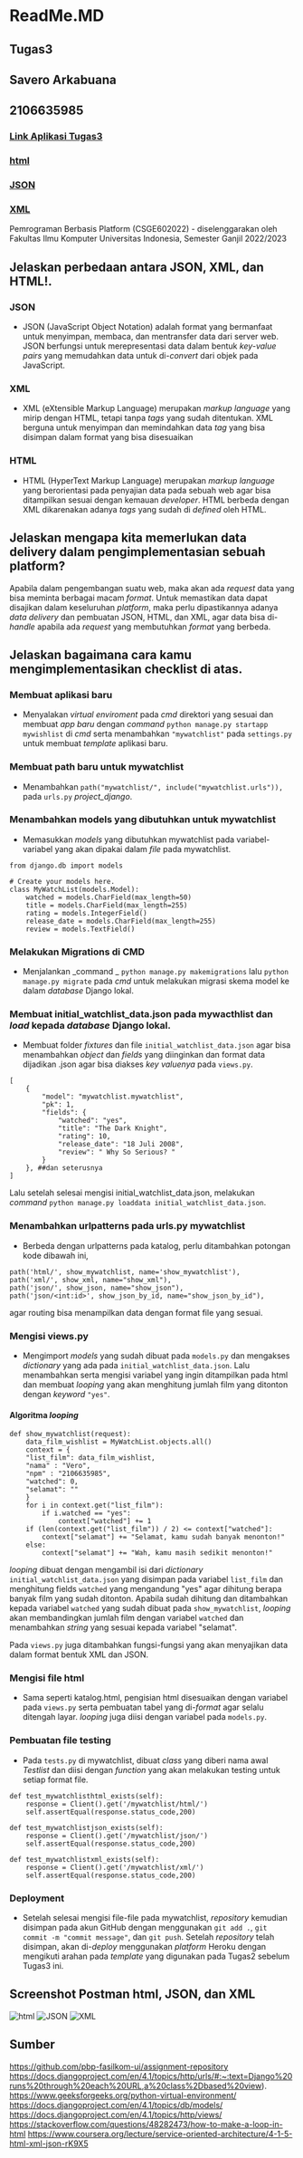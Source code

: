 # ReadMe.MD 
## Tugas3
## Savero Arkabuana
## 2106635985

### [Link Aplikasi Tugas3](https://veroarkabuana.herokuapp.com/mywatchlist/)
### [html](https://veroarkabuana.herokuapp.com/mywatchlist/html/)
### [JSON](https://veroarkabuana.herokuapp.com/mywatchlist/json/)
### [XML](https://veroarkabuana.herokuapp.com/mywatchlist/xml/)

Pemrograman Berbasis Platform (CSGE602022) - diselenggarakan oleh Fakultas Ilmu Komputer Universitas Indonesia, Semester Ganjil 2022/2023

## Jelaskan perbedaan antara JSON, XML, dan HTML!.

### JSON
- JSON (JavaScript Object Notation) adalah format yang bermanfaat untuk menyimpan, membaca, dan mentransfer data dari server web. JSON berfungsi untuk merepresentasi data dalam bentuk _key-value pairs_ yang memudahkan data untuk di-_convert_ dari objek pada JavaScript.

### XML
- XML (eXtensible Markup Language) merupakan _markup language_ yang mirip dengan HTML, tetapi tanpa _tags_ yang sudah ditentukan. XML berguna untuk menyimpan dan memindahkan data _tag_ yang bisa disimpan dalam format yang bisa disesuaikan

### HTML
- HTML (HyperText Markup Language) merupakan _markup language_ yang berorientasi pada penyajian data pada sebuah web agar bisa ditampilkan sesuai dengan kemauan _developer_. HTML berbeda dengan XML dikarenakan adanya _tags_ yang sudah di _defined_ oleh HTML.

## Jelaskan mengapa kita memerlukan data delivery dalam pengimplementasian sebuah platform?

Apabila dalam pengembangan suatu web, maka akan ada _request_ data yang bisa meminta berbagai macam _format_. Untuk memastikan data dapat disajikan dalam keseluruhan _platform_, maka perlu dipastikannya adanya _data delivery_ dan pembuatan JSON, HTML, dan XML, agar data bisa di-_handle_ apabila ada _request_ yang membutuhkan _format_ yang berbeda.


## Jelaskan bagaimana cara kamu mengimplementasikan checklist di atas.


### Membuat aplikasi baru

- Menyalakan _virtual enviroment_ pada _cmd_ direktori yang sesuai dan membuat _app baru_ dengan _command_ ```python manage.py startapp mywishlist``` di _cmd_ serta menambahkan ```"mywatchlist"``` pada ```settings.py``` untuk membuat _template_ aplikasi baru.


### Membuat path baru untuk mywatchlist

- Menambahkan ```path("mywatchlist/", include("mywatchlist.urls")),``` pada ```urls.py``` _project_django_.


### Menambahkan models yang dibutuhkan untuk mywatchlist

- Memasukkan _models_ yang dibutuhkan mywatchlist pada variabel-variabel yang akan dipakai dalam _file_ pada mywatchlist.

```
from django.db import models

# Create your models here.
class MyWatchList(models.Model):
    watched = models.CharField(max_length=50)
    title = models.CharField(max_length=255)
    rating = models.IntegerField()
    release_date = models.CharField(max_length=255)
    review = models.TextField()
```


### Melakukan Migrations di CMD

- Menjalankan _command _ ```python manage.py makemigrations``` lalu ```python manage.py migrate``` pada _cmd_ untuk melakukan migrasi skema model ke dalam _database_ Django lokal.


### Membuat initial_watchlist_data.json pada mywacthlist dan _load_ kepada _database_ Django lokal.

- Membuat folder _fixtures_ dan file ```initial_watchlist_data.json``` agar bisa menambahkan _object_ dan _fields_ yang diinginkan dan format data dijadikan .json agar bisa diakses _key valuenya_ pada ```views.py```.

```
[
    {
        "model": "mywatchlist.mywatchlist",
        "pk": 1,
        "fields": {
            "watched": "yes",
            "title": "The Dark Knight",
            "rating": 10,
            "release_date": "18 Juli 2008",
            "review": " Why So Serious? "
        }
    }, ##dan seterusnya
]
```

Lalu setelah selesai mengisi initial_watchlist_data.json, melakukan _command_ ```python manage.py loaddata initial_watchlist_data.json```.


### Menambahkan urlpatterns pada urls.py mywatchlist

- Berbeda dengan urlpatterns pada katalog, perlu ditambahkan potongan kode dibawah ini,

```
path('html/', show_mywatchlist, name='show_mywatchlist'),
path('xml/', show_xml, name="show_xml"),
path('json/', show_json, name="show_json"),
path('json/<int:id>', show_json_by_id, name="show_json_by_id"),
```

agar routing bisa menampilkan data dengan format file yang sesuai.


### Mengisi views.py

- Mengimport _models_ yang sudah dibuat pada ```models.py``` dan mengakses _dictionary_ yang ada pada ```initial_watchlist_data.json```. Lalu menambahkan serta mengisi variabel yang ingin ditampilkan pada html dan membuat _looping_ yang akan menghitung jumlah film yang ditonton dengan _keyword_ ```"yes"```.

#### Algoritma _looping_

```
def show_mywatchlist(request):
    data_film_wishlist = MyWatchList.objects.all()
    context = {
    "list_film": data_film_wishlist,
    "nama" : "Vero",
    "npm" : "2106635985",
    "watched": 0,
    "selamat": ""
    }
    for i in context.get("list_film"):
        if i.watched == "yes":
            context["watched"] += 1
    if (len(context.get("list_film")) / 2) <= context["watched"]:
        context["selamat"] += "Selamat, kamu sudah banyak menonton!"
    else:
        context["selamat"] += "Wah, kamu masih sedikit menonton!"
```

_looping_ dibuat dengan mengambil isi dari _dictionary_ ```initial_watchlist_data.json``` yang disimpan pada variabel ```list_film``` dan menghitung fields ```watched``` yang mengandung "yes" agar dihitung berapa banyak film yang sudah ditonton. Apabila sudah dihitung dan ditambahkan kepada variabel ```watched``` yang sudah dibuat pada ```show_mywatchlist```, _looping_ akan membandingkan jumlah film dengan variabel ```watched``` dan menambahkan _string_ yang sesuai kepada variabel "selamat".

Pada ```views.py``` juga ditambahkan fungsi-fungsi yang akan menyajikan data dalam format bentuk XML dan JSON.


### Mengisi file html

- Sama seperti katalog.html, pengisian html disesuaikan dengan variabel pada ```views.py``` serta pembuatan tabel yang di-_format_ agar selalu ditengah layar. _looping_ juga diisi dengan variabel pada ```models.py```.


### Pembuatan file testing

- Pada ```tests.py``` di mywatchlist, dibuat _class_ yang diberi nama awal _Testlist_ dan diisi dengan _function_ yang akan melakukan testing untuk setiap format file.

```
def test_mywatchlisthtml_exists(self):
    response = Client().get('/mywatchlist/html/')
    self.assertEqual(response.status_code,200)

def test_mywatchlistjson_exists(self):
    response = Client().get('/mywatchlist/json/')
    self.assertEqual(response.status_code,200)

def test_mywatchlistxml_exists(self):
    response = Client().get('/mywatchlist/xml/')
    self.assertEqual(response.status_code,200)
```


### Deployment

- Setelah selesai mengisi file-file pada mywatchlist, _repository_ kemudian disimpan pada akun GitHub dengan menggunakan ```git add .```, ```git commit -m "commit message"```, dan ```git push```. Setelah _repository_ telah disimpan, akan di-_deploy_ menggunakan _platform_ Heroku dengan mengikuti arahan pada _template_ yang digunakan pada Tugas2 sebelum Tugas3 ini.

## Screenshot Postman html, JSON, dan XML
![html](SS_html.jpg)
![JSON](SS_JSON.jpg)
![XML](SS_XML.jpg)



## Sumber

https://github.com/pbp-fasilkom-ui/assignment-repository
https://docs.djangoproject.com/en/4.1/topics/http/urls/#:~:text=Django%20runs%20through%20each%20URL,a%20class%2Dbased%20view).
https://www.geeksforgeeks.org/python-virtual-environment/
https://docs.djangoproject.com/en/4.1/topics/db/models/
https://docs.djangoproject.com/en/4.1/topics/http/views/
https://stackoverflow.com/questions/48282473/how-to-make-a-loop-in-html
https://www.coursera.org/lecture/service-oriented-architecture/4-1-5-html-xml-json-rK9X5


